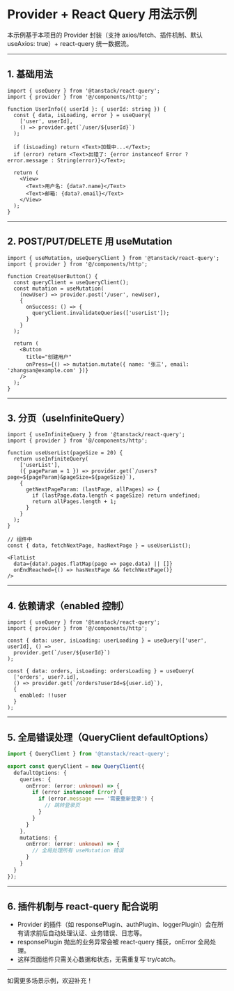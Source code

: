 # Provider + React Query 用法示例

本示例基于本项目的 Provider 封装（支持 axios/fetch、插件机制、默认 useAxios: true）+ react-query 统一数据流。

---

## 1. 基础用法

```tsx
import { useQuery } from '@tanstack/react-query';
import { provider } from '@/components/http';

function UserInfo({ userId }: { userId: string }) {
  const { data, isLoading, error } = useQuery(
    ['user', userId],
    () => provider.get(`/user/${userId}`)
  );

  if (isLoading) return <Text>加载中...</Text>;
  if (error) return <Text>出错了: {error instanceof Error ? error.message : String(error)}</Text>;

  return (
    <View>
      <Text>用户名: {data?.name}</Text>
      <Text>邮箱: {data?.email}</Text>
    </View>
  );
}
```

---

## 2. POST/PUT/DELETE 用 useMutation

```tsx
import { useMutation, useQueryClient } from '@tanstack/react-query';
import { provider } from '@/components/http';

function CreateUserButton() {
  const queryClient = useQueryClient();
  const mutation = useMutation(
    (newUser) => provider.post('/user', newUser),
    {
      onSuccess: () => {
        queryClient.invalidateQueries(['userList']);
      }
    }
  );

  return (
    <Button
      title="创建用户"
      onPress={() => mutation.mutate({ name: '张三', email: 'zhangsan@example.com' })}
    />
  );
}
```

---

## 3. 分页（useInfiniteQuery）

```tsx
import { useInfiniteQuery } from '@tanstack/react-query';
import { provider } from '@/components/http';

function useUserList(pageSize = 20) {
  return useInfiniteQuery(
    ['userList'],
    ({ pageParam = 1 }) => provider.get(`/users?page=${pageParam}&pageSize=${pageSize}`),
    {
      getNextPageParam: (lastPage, allPages) => {
        if (lastPage.data.length < pageSize) return undefined;
        return allPages.length + 1;
      }
    }
  );
}

// 组件中
const { data, fetchNextPage, hasNextPage } = useUserList();

<FlatList
  data={data?.pages.flatMap(page => page.data) || []}
  onEndReached={() => hasNextPage && fetchNextPage()}
/>
```

---

## 4. 依赖请求（enabled 控制）

```tsx
import { useQuery } from '@tanstack/react-query';
import { provider } from '@/components/http';

const { data: user, isLoading: userLoading } = useQuery(['user', userId], () =>
  provider.get(`/user/${userId}`)
);

const { data: orders, isLoading: ordersLoading } = useQuery(
  ['orders', user?.id],
  () => provider.get(`/orders?userId=${user.id}`),
  {
    enabled: !!user
  }
);
```

---

## 5. 全局错误处理（QueryClient defaultOptions）

```ts
import { QueryClient } from '@tanstack/react-query';

export const queryClient = new QueryClient({
  defaultOptions: {
    queries: {
      onError: (error: unknown) => {
        if (error instanceof Error) {
          if (error.message === '需要重新登录') {
            // 跳转登录页
          }
        }
      }
    },
    mutations: {
      onError: (error: unknown) => {
        // 全局处理所有 useMutation 错误
      }
    }
  }
});
```

---

## 6. 插件机制与 react-query 配合说明

- Provider 的插件（如 responsePlugin、authPlugin、loggerPlugin）会在所有请求前后自动处理认证、业务错误、日志等。
- responsePlugin 抛出的业务异常会被 react-query 捕获，onError 全局处理。
- 这样页面组件只需关心数据和状态，无需重复写 try/catch。

---

如需更多场景示例，欢迎补充！
